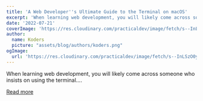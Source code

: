 ```yaml
---
title: 'A Web Developer''s Ultimate Guide to the Terminal on macOS'
excerpt: 'When learning web development, you will likely come across someone who insists on using the terminal....'
date: '2022-07-21'
coverImage: 'https://res.cloudinary.com/practicaldev/image/fetch/s--InLSzO0y--/c_imagga_scale,f_auto,fl_progressive,h_420,q_auto,w_1000/https://dev-to-uploads.s3.amazonaws.com/uploads/articles/qlyi9q8adzjwm7chlk79.png'
author:
  name: Koders
  picture: "assets/blog/authors/koders.png"
ogImage:
  url: 'https://res.cloudinary.com/practicaldev/image/fetch/s--InLSzO0y--/c_imagga_scale,f_auto,fl_progressive,h_420,q_auto,w_1000/https://dev-to-uploads.s3.amazonaws.com/uploads/articles/qlyi9q8adzjwm7chlk79.png'
---
```


When learning web development, you will likely come across someone who insists on using the terminal....

[Read more](https://dev.to/scrimba/a-web-developers-ultimate-guide-to-the-terminal-on-macos-3lmb)
